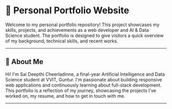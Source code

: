# 💼 Personal Portfolio Website

Welcome to my personal portfolio repository! This project showcases my skills, projects, and achievements as a web developer and AI & Data Science student. The portfolio is designed to give visitors a quick overview of my background, technical skills, and recent works.

---

## 👤 About Me

Hi! I'm Sai Deepthi Cheerladinne, a final-year Artificial Intelligence and Data Science student at VVIT, Guntur. I'm passionate about building responsive web applications and continuously learning about full-stack development. This portfolio is a reflection of my journey, showcasing the projects I've worked on, my resume, and how to get in touch with me.

---
